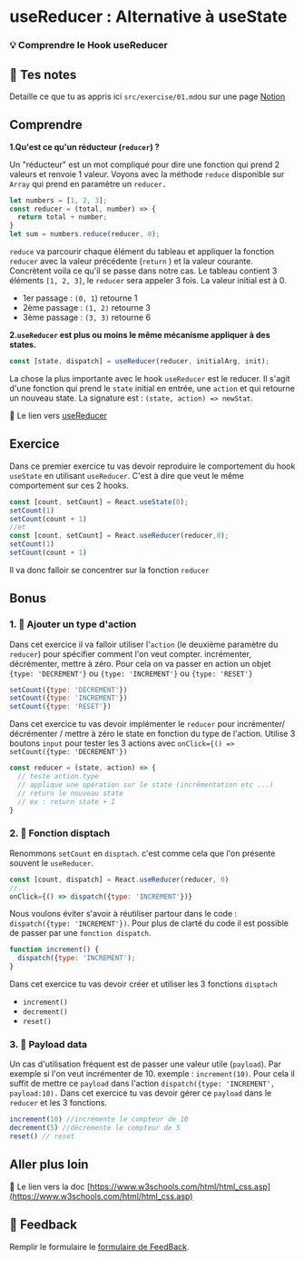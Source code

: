 # useReducer : Alternative à useState
### 💡 Comprendre le Hook useReducer

## 📝 Tes notes

Detaille ce que tu as appris ici `src/exercise/01.md`ou sur une page [Notion](https://go.mikecodeur.com/course-notes-template)

## Comprendre

**1.Qu'est ce qu'un réducteur (`reducer`) ?**

Un "réducteur" est un mot compliqué pour dire une fonction qui prend 2 valeurs et renvoie 1 valeur. Voyons avec la méthode `reduce` disponible sur `Array` qui prend en paramètre un `reducer.`

```jsx
let numbers = [1, 2, 3];
const reducer = (total, number) => {
  return total + number;
}
let sum = numbers.reduce(reducer, 0);
```

`reduce` va parcourir chaque élément du tableau et appliquer la fonction `reducer` avec la valeur précédente (`return` ) et la valeur courante. Concrètent voila ce qu'il se passe dans notre cas. Le tableau contient 3 éléments `[1, 2, 3]`, le `reducer` sera appeler 3 fois. La valeur initial est à 0.

- 1er passage : `(0, 1`) retourne 1
- 2ème passage : `(1, 2)` retourne 3
- 3ème passage : `(3, 3)` retourne 6

**2.`useReducer` est plus ou moins le même mécanisme appliquer à des states.** 

```jsx
const [state, dispatch] = useReducer(reducer, initialArg, init);
```

La chose la plus importante avec le hook `useReducer` est le reducer. Il s'agit d'une fonction qui prend le `state` initial en entrée, une `action` et qui retourne un nouveau state. La signature est : `(state, action) => newStat`. 

📑 Le lien vers [useReducer](https://fr.reactjs.org/docs/hooks-reference.html#usereducer)

## Exercice

Dans ce premier exercice tu vas devoir reproduire le comportement du hook `useState` en utilisant `useReducer`. C'est à dire que veut le même comportement sur ces 2 hooks.

```jsx
const [count, setCount] = React.useState(0);
setCount(1)
setCount(count + 1)
//et
const [count, setCount] = React.useReducer(reducer,0);
setCount(1)
setCount(count + 1)
```

Il va donc falloir se concentrer sur la fonction `reducer`

## Bonus

### 1. 🚀 Ajouter un type d'action

Dans cet exercice il va falloir utiliser l'`action` (le deuxième paramètre du `reducer`) pour spécifier comment l'on veut compter. incrémenter, décrémenter, mettre à zéro.  Pour cela on va passer en action un objet `{type: 'DECREMENT'}` ou `{type: 'INCREMENT'}` ou `{type: 'RESET'}`

```jsx
setCount({type: 'DECREMENT'})
setCount({type: 'INCREMENT'})
setCount({type: 'RESET'})
```

Dans cet exercice tu vas devoir implémenter le `reducer` pour incrémenter/ décrémenter / mettre à zéro le state en fonction du type de l'action. Utilise 3 boutons `input` pour tester les 3 actions avec `onClick={() => setCount({type: 'DECREMENT'})`

```jsx
const reducer = (state, action) => {
  // teste action.type
  // applique une opération sur le state (incrémentation etc ...)
  // return le nouveau state 
  // ex : return state + 1
}
```

### 2. 🚀 Fonction disptach

Renommons `setCount` en `disptach`. c'est comme cela que l'on présente souvent  le `useReducer`.

```jsx
const [count, dispatch] = React.useReducer(reducer, 0)
//...
onClick={() => dispatch({type: 'INCREMENT'})}
```

Nous voulons éviter s'avoir à réutiliser partour dans le code : `dispatch({type: 'INCREMENT'})`. Pour plus de clarté du code il est possible de passer par une `fonction dispatch`.

```jsx
function increment() {
  dispatch({type: 'INCREMENT');
}
```

Dans cet exercice tu vas devoir créer et utiliser les 3 fonctions `disptach` 

- `increment()`
- `decrement()`
- `reset()`

### 3. 🚀 Payload data

Un cas d'utilisation fréquent est de passer une valeur utile (`payload`). Par exemple si l'on veut incrémenter de 10. exemple : `increment(10)`. Pour cela il suffit de mettre ce `payload` dans l'action `dispatch({type: 'INCREMENT', payload:10).` Dans cet exercice tu vas devoir gérer ce `payload` dans le `reducer` et les 3 fonctions.

```jsx
increment(10) //incrémente le compteur de 10
decrement(5) //décremente le compteur de 5
reset() // reset
```

## Aller plus loin

📑 Le lien vers la doc [https://www.w3schools.com/html/html_css.asp](https://www.w3schools.com/html/html_css.asp)

## 🐜 Feedback

Remplir le formulaire le [formulaire de FeedBack](https://go.mikecodeur.com/cours-react-avis).